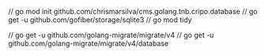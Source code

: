 
// go mod init github.com/chrismarsilva/cms.golang.tnb.cripo.database
// go get -u github.com/gofiber/storage/sqlite3
// go mod tidy


// go get -u github.com/golang-migrate/migrate/v4
// go get -u github.com/golang-migrate/migrate/v4/database